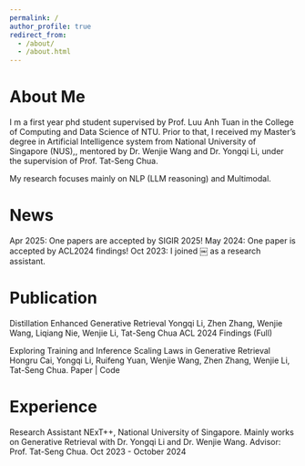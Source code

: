 ```yaml
---
permalink: /
author_profile: true
redirect_from: 
  - /about/
  - /about.html
---
```


# About Me
I m a first year phd student supervised by Prof. Luu Anh Tuan in the College of Computing and Data Science of NTU.  Prior to that, I received my Master’s degree in Artificial Intelligence system from National University of Singapore (NUS),, mentored by Dr. Wenjie Wang and Dr. Yongqi Li, under the supervision of Prof. Tat-Seng Chua. 

My research focuses mainly on NLP (LLM  reasoning) and Multimodal. 

# News
Apr 2025: One papers are accepted by SIGIR 2025!
May 2024: One paper is accepted by  ACL2024 findings!
Oct 2023: I joined 
￼
 as a research assistant.

# Publication
Distillation Enhanced Generative Retrieval
Yongqi Li, Zhen Zhang, Wenjie Wang, Liqiang Nie, Wenjie Li, Tat-Seng Chua
ACL 2024 Findings (Full)

Exploring Training and Inference Scaling Laws in Generative Retrieval
Hongru Cai, Yongqi Li, Ruifeng Yuan, Wenjie Wang, Zhen Zhang, Wenjie Li, Tat-Seng Chua.
Paper | Code

# Experience
Research Assistant
NExT++, National University of Singapore.
Mainly works on Generative Retrieval  with Dr. Yongqi Li and Dr. Wenjie Wang.
Advisor: Prof. Tat-Seng Chua.
Oct 2023 - October 2024